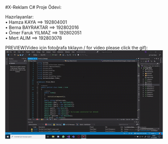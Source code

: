 #X-Reklam C# Proje Ödevi:

Hazırlayanlar:
<br>• Hamza KAYA ==> 192804001
<br>• Berna BAYRAKTAR ==> 192802016
<br>• Ömer Faruk YILMAZ ==> 192802051
<br>• Mert ALIM ==> 192803078

PREVIEW(Video için fotoğrafa tıklayın / for video please click the gif):
<br>[![X-Reklam](img/video.gif)](https://youtu.be/LY2uTTf9IWg)